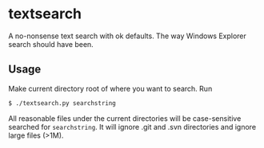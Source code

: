 # textsearch

A no-nonsense text search with ok defaults. The way Windows Explorer search should have been.

## Usage

Make current directory root of where you want to search. Run

```bash
$ ./textsearch.py searchstring
```

All reasonable files under the current directories will be case-sensitive searched for `searchstring`.
It will ignore .git and .svn directories and ignore large files (>1M).

